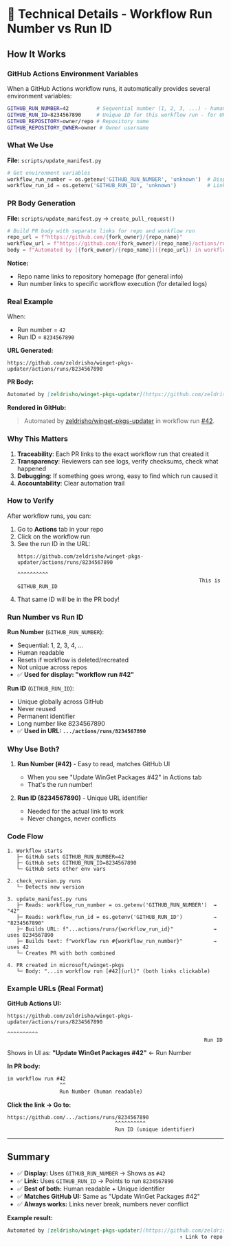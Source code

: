 # 🔧 Technical Details - Workflow Run Number vs Run ID

## How It Works

### GitHub Actions Environment Variables

When a GitHub Actions workflow runs, it automatically provides several environment variables:

```bash
GITHUB_RUN_NUMBER=42         # Sequential number (1, 2, 3, ...) - human readable
GITHUB_RUN_ID=8234567890     # Unique ID for this workflow run - for URLs
GITHUB_REPOSITORY=owner/repo # Repository name
GITHUB_REPOSITORY_OWNER=owner # Owner username
```

### What We Use

**File:** `scripts/update_manifest.py`

```python
# Get environment variables
workflow_run_number = os.getenv('GITHUB_RUN_NUMBER', 'unknown')  # Display: #42
workflow_run_id = os.getenv('GITHUB_RUN_ID', 'unknown')          # Link: 8234567890
```

### PR Body Generation

**File:** `scripts/update_manifest.py` → `create_pull_request()`

```python
# Build PR body with separate links for repo and workflow run
repo_url = f"https://github.com/{fork_owner}/{repo_name}"
workflow_url = f"https://github.com/{fork_owner}/{repo_name}/actions/runs/{workflow_run_id}"
body = f"Automated by [{fork_owner}/{repo_name}]({repo_url}) in workflow run [#{workflow_run_number}]({workflow_url})."
```

**Notice:**
- Repo name links to repository homepage (for general info)
- Run number links to specific workflow execution (for detailed logs)

### Real Example

When:
- Run number = `42`
- Run ID = `8234567890`

**URL Generated:**
```
https://github.com/zeldrisho/winget-pkgs-updater/actions/runs/8234567890
```

**PR Body:**
```markdown
Automated by [zeldrisho/winget-pkgs-updater](https://github.com/zeldrisho/winget-pkgs-updater) in workflow run [#42](https://github.com/zeldrisho/winget-pkgs-updater/actions/runs/8234567890).
```

**Rendered in GitHub:**
> Automated by [zeldrisho/winget-pkgs-updater](https://github.com/zeldrisho/winget-pkgs-updater) in workflow run [#42](https://github.com/zeldrisho/winget-pkgs-updater/actions/runs/8234567890).

### Why This Matters

1. **Traceability**: Each PR links to the exact workflow run that created it
2. **Transparency**: Reviewers can see logs, verify checksums, check what happened
3. **Debugging**: If something goes wrong, easy to find which run caused it
4. **Accountability**: Clear automation trail

### How to Verify

After workflow runs, you can:

1. Go to **Actions** tab in your repo
2. Click on the workflow run
3. See the run ID in the URL:
   ```
   https://github.com/zeldrisho/winget-pkgs-updater/actions/runs/8234567890
                                                              ^^^^^^^^^^
                                                              This is GITHUB_RUN_ID
   ```
4. That same ID will be in the PR body!

### Run Number vs Run ID

**Run Number** (`GITHUB_RUN_NUMBER`):
- Sequential: 1, 2, 3, 4, ...
- Human readable
- Resets if workflow is deleted/recreated
- Not unique across repos
- ✅ **Used for display: "workflow run #42"**

**Run ID** (`GITHUB_RUN_ID`):
- Unique globally across GitHub
- Never reused
- Permanent identifier
- Long number like 8234567890
- ✅ **Used in URL: `.../actions/runs/8234567890`**

### Why Use Both?

1. **Run Number (#42)** - Easy to read, matches GitHub UI
   - When you see "Update WinGet Packages #42" in Actions tab
   - That's the run number!

2. **Run ID (8234567890)** - Unique URL identifier
   - Needed for the actual link to work
   - Never changes, never conflicts

### Code Flow

```
1. Workflow starts
   ├─ GitHub sets GITHUB_RUN_NUMBER=42
   ├─ GitHub sets GITHUB_RUN_ID=8234567890
   └─ GitHub sets other env vars

2. check_version.py runs
   └─ Detects new version

3. update_manifest.py runs
   ├─ Reads: workflow_run_number = os.getenv('GITHUB_RUN_NUMBER')  → "42"
   ├─ Reads: workflow_run_id = os.getenv('GITHUB_RUN_ID')          → "8234567890"
   ├─ Builds URL: f"...actions/runs/{workflow_run_id}"             → uses 8234567890
   ├─ Builds text: f"workflow run #{workflow_run_number}"          → uses 42
   └─ Creates PR with both combined

4. PR created in microsoft/winget-pkgs
   └─ Body: "...in workflow run [#42](url)" (both links clickable)
```

### Example URLs (Real Format)

**GitHub Actions UI:**
```
https://github.com/zeldrisho/winget-pkgs-updater/actions/runs/8234567890
                                                                ^^^^^^^^^^
                                                                Run ID
```

Shows in UI as: **"Update WinGet Packages #42"** ← Run Number

**In PR body:**
```markdown
in workflow run #42
                 ^^
                 Run Number (human readable)
```

**Click the link → Go to:**
```
https://github.com/.../actions/runs/8234567890
                                   ^^^^^^^^^^
                                   Run ID (unique identifier)
```

---

## Summary

- ✅ **Display:** Uses `GITHUB_RUN_NUMBER` → Shows as `#42`
- ✅ **Link:** Uses `GITHUB_RUN_ID` → Points to run `8234567890`
- ✅ **Best of both:** Human readable + Unique identifier
- ✅ **Matches GitHub UI:** Same as "Update WinGet Packages #42"
- ✅ **Always works:** Links never break, numbers never conflict

**Example result:**
```markdown
Automated by [zeldrisho/winget-pkgs-updater](https://github.com/zeldrisho/winget-pkgs-updater) in workflow run [#42](https://github.com/.../runs/8234567890).
                                                        ↑ Link to repo                                     ↑ Link to run
```
